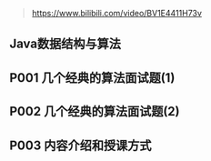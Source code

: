 > https://www.bilibili.com/video/BV1E4411H73v

## Java数据结构与算法

## P001 几个经典的算法面试题(1)



## P002 几个经典的算法面试题(2)



## P003 内容介绍和授课方式

